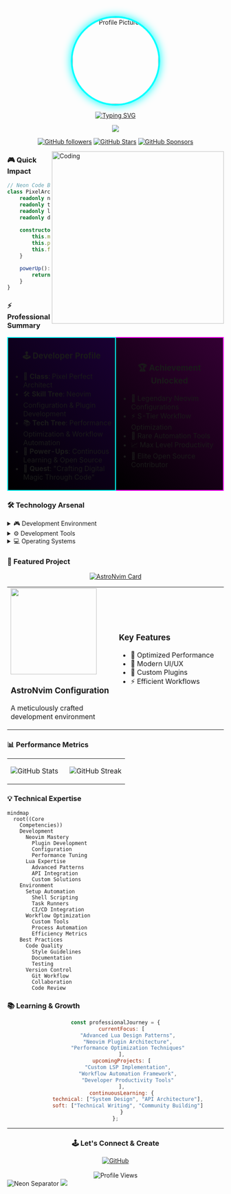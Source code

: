 <div align="center">

<img src="https://avatars.githubusercontent.com/u/163311825" width="200" height="200" style="border-radius: 50%; border: 4px solid #0ff; box-shadow: 0 0 20px #0ff;" alt="Profile Picture"/>

[![Typing SVG](https://readme-typing-svg.demolab.com?font=Press+Start+2P&size=20&duration=4000&pause=1000&color=0FFBF7&center=true&vCenter=true&random=false&width=600&height=100&lines=Hi+%F0%9F%91%8B%2C+I'm+Pouya;Welcome+to+my+Digital+Realm+%F0%9F%8E%AE;Crafting+Pixel+Perfect+Code+%F0%9F%95%B9)](https://git.io/typing-svg)

<a href="https://github.com/Pouya-bit">
    <img src="https://github-stats-alpha.vercel.app/api?username=Pouya-bit&cc=000000&tc=00ffff&ic=ff00ff&bc=0000">
</a>

<br>

[![GitHub followers](https://img.shields.io/github/followers/Pouya-bit?logo=GitHub&style=for-the-badge&color=00ffff)](https://github.com/Pouya-bit)
[![GitHub Stars](https://img.shields.io/github/stars/Pouya-bit?logo=github&style=for-the-badge&color=ff00ff)](https://github.com/Pouya-bit)
[![GitHub Sponsors](https://img.shields.io/github/sponsors/Pouya-bit?logo=githubsponsors&style=for-the-badge&color=00ffff)](https://github.com/sponsors/Pouya-bit)

</div>

<img align="right" alt="Coding" width="400" src="https://i.imgur.com/wLFmQ6q.gif">

### 🎮 Quick Impact

```typescript
// Neon Code Block
class PixelArchitect {
    readonly name = "Pouya";
    readonly title = "Pixel Perfect Developer";
    readonly languages = ["Lua", "Shell", "JavaScript"] as const;
    readonly dailyTools = ["Neovim", "Git", "Linux"] as const;
    
    constructor() {
        this.mission = "Creating Retro-Futuristic Dev Environments";
        this.passion = "Crafting Pixel-Perfect Workflows";
        this.focus = "Neon-Powered Neovim & Lua";
    }

    powerUp(): string {
        return "Let's create something legendary! 🕹️";
    }
}
```

### ⚡ Professional Summary

<table>
<tr>
<td width="50%" style="background: linear-gradient(45deg, #000000, #1a0033); border: 2px solid #00ffff;">

<h3 align="center">🕹️ Developer Profile</h3>

- 🎯 **Class**: Pixel Perfect Architect
- 🛠️ **Skill Tree**: Neovim Configuration & Plugin Development
- 📚 **Tech Tree**: Performance Optimization & Workflow Automation
- 🌱 **Power-Ups**: Continuous Learning & Open Source
- 🎨 **Quest**: "Crafting Digital Magic Through Code"

</td>
<td width="50%" style="background: linear-gradient(45deg, #000000, #330033); border: 2px solid #ff00ff;">

<h3 align="center">🏆 Achievement Unlocked</h3>

- 🚀 Legendary Neovim Configurations
- ⚡ S-Tier Workflow Optimization
- 🔧 Rare Automation Tools
- 📈 Max Level Productivity
- 🌟 Elite Open Source Contributor

</td>
</tr>
</table>

### 🛠️ Technology Arsenal

<details>
<summary>🎮 Development Environment</summary>
<br>

<div align="center">

![Neovim](https://img.shields.io/badge/Neovim-%2357A143.svg?&style=for-the-badge&logo=neovim&logoColor=black&color=00ffff)
![Lua](https://img.shields.io/badge/Lua-2C2D72?style=for-the-badge&logo=lua&logoColor=black&color=ff00ff)
![Shell Script](https://img.shields.io/badge/Shell_Script-121011?style=for-the-badge&logo=gnu-bash&logoColor=black&color=00ffff)

</div>

```lua
-- Neon Config
return {
    editor = {
        primary = "Neovim",
        theme = "Cyber Neon",
        power_level = "Over 9000"
    },
    workflow = {
        automation = "Maximum",
        efficiency = "Turbo",
        style = "Retro-Future"
    }
}
```
</details>

<details>
<summary>⚙️ Development Tools</summary>
<br>

<div align="center">

![Git](https://img.shields.io/badge/GIT-E44C30?style=for-the-badge&logo=git&logoColor=white)
![GitHub](https://img.shields.io/badge/GitHub-100000?style=for-the-badge&logo=github&logoColor=white)
![VS Code](https://img.shields.io/badge/VSCode-0078D4?style=for-the-badge&logo=visual%20studio%20code&logoColor=white)
![Terminal](https://img.shields.io/badge/Terminal-%23054020?style=for-the-badge&logo=gnu-bash&logoColor=white)

</div>

```bash
# My Tooling Philosophy
TOOLS=(
    "Version Control: Git for precise history tracking"
    "Collaboration: GitHub for open source contribution"
    "Automation: Shell scripts for workflow optimization"
    "Integration: Seamless tool connectivity"
)
```
</details>

<details>
<summary>💻 Operating Systems</summary>
<br>

<div align="center">

![Linux](https://img.shields.io/badge/Linux-FCC624?style=for-the-badge&logo=linux&logoColor=black)
![Windows](https://img.shields.io/badge/Windows-0078D6?style=for-the-badge&logo=windows&logoColor=white)

</div>

```python
os_expertise = {
    "Linux": ["System Configuration", "Shell Scripting", "Performance Tuning"],
    "Windows": ["Development Setup", "WSL Integration", "PowerShell Automation"]
}
```
</details>

### 🎯 Featured Project

<div align="center">

[![AstroNvim Card](https://github-readme-stats.vercel.app/api/pin/?username=Pouya-bit&repo=starter-astronvim&theme=tokyonight)](https://github.com/Pouya-bit/starter-astronvim)

<table>
<tr>
<td width="50%">
<img src="https://raw.githubusercontent.com/neovim/neovim.github.io/master/logos/neovim-logo-300x87.png" width="200">

### AstroNvim Configuration
A meticulously crafted development environment
</td>
<td width="50%">

### Key Features
- 🚀 Optimized Performance
- 🎨 Modern UI/UX
- 🔧 Custom Plugins
- ⚡ Efficient Workflows
</td>
</tr>
</table>

</div>

### 📊 Performance Metrics

<div align="center">
<table>
<tr>
<td width="50%">

![GitHub Stats](https://github-readme-stats.vercel.app/api?username=pouya-bit&show_icons=true&theme=radical&hide_border=true&title_color=00ffff&text_color=ff00ff&icon_color=00ffff&bg_color=000000)

</td>
<td width="50%">

![GitHub Streak](https://github-readme-streak-stats.herokuapp.com/?user=pouya-bit&theme=radical&hide_border=true&ring=00ffff&fire=ff00ff&currStreakLabel=00ffff&sideLabels=ff00ff&background=000000)

</td>
</tr>
</table>
</div>

### 💡 Technical Expertise

```mermaid
mindmap
  root((Core
    Competencies))
    Development
      Neovim Mastery
        Plugin Development
        Configuration
        Performance Tuning
      Lua Expertise
        Advanced Patterns
        API Integration
        Custom Solutions
    Environment
      Setup Automation
        Shell Scripting
        Task Runners
        CI/CD Integration
      Workflow Optimization
        Custom Tools
        Process Automation
        Efficiency Metrics
    Best Practices
      Code Quality
        Style Guidelines
        Documentation
        Testing
      Version Control
        Git Workflow
        Collaboration
        Code Review
```

### 📚 Learning & Growth

<div align="center">

```javascript
const professionalJourney = {
    currentFocus: [
        "Advanced Lua Design Patterns",
        "Neovim Plugin Architecture",
        "Performance Optimization Techniques"
    ],
    upcomingProjects: [
        "Custom LSP Implementation",
        "Workflow Automation Framework",
        "Developer Productivity Tools"
    ],
    continuousLearning: {
        technical: ["System Design", "API Architecture"],
        soft: ["Technical Writing", "Community Building"]
    }
};
```

</div>

---

<div align="center">

### 🕹️ Let's Connect & Create

<a href="https://github.com/Pouya-bit">
    <img src="https://img.shields.io/badge/Join_My_Quest-100000?style=for-the-badge&logo=github&logoColor=black&color=00ffff" alt="GitHub"/>
</a>

<br>
<br>

<img src="https://komarev.com/ghpvc/?username=pouya-bit&label=Visitors&color=00ffff&style=pixel" alt="Profile Views"/>

</div>

<!-- Neon Footer -->
<img src="https://i.imgur.com/waxVImv.png" alt="Neon Separator">
<img src="https://raw.githubusercontent.com/trinib/trinib/snake/github-contribution-grid-snake-dark.svg"> 